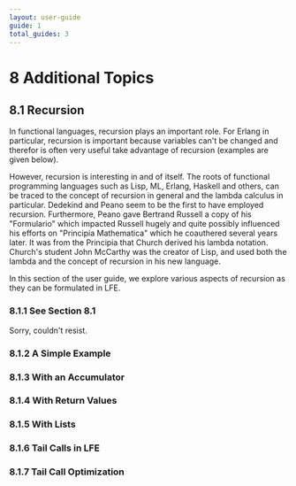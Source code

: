 ```yaml
---
layout: user-guide
guide: 1
total_guides: 3
---
```

# 8 Additional Topics

## 8.1 Recursion

In functional languages, recursion plays an important role. For Erlang in
particular, recursion is important because variables can't be changed and
therefor is often very useful take advantage of recursion (examples are given
below).

However, recursion is interesting in and of itself. The roots of functional
programming languages such as Lisp, ML, Erlang, Haskell and others, can
be traced to the concept of recursion in general and the lambda calculus in
particular. Dedekind and Peano seem to be the first to have employed recursion.
Furthermore, Peano gave Bertrand Russell a copy of his "Formulario" which
impacted Russell hugely and quite possibly influenced his efforts on "Principia
Mathematica" which he coauthered several years later. It was from the Principia
that Church derived his lambda notation. Church's student John McCarthy was the
creator of Lisp, and used both the lambda and the concept of recursion in his
new language.

In this section of the user guide, we explore various aspects of recursion as
they can be formulated in LFE.

### 8.1.1 See Section 8.1

Sorry, couldn't resist.

### 8.1.2 A Simple Example


### 8.1.3 With an Accumulator

### 8.1.4 With Return Values

### 8.1.5 With Lists

### 8.1.6 Tail Calls in LFE

### 8.1.7 Tail Call Optimization
